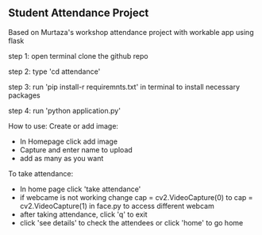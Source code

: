 ## Student Attendance Project


Based on Murtaza's workshop attendance project with workable app using flask

step 1:
open terminal
clone the github repo

step 2:
type 'cd attendance'

step 3:
run 'pip install-r requiremnts.txt' in terminal to install necessary packages

step 4:
run  'python application.py'


How to use:
Create or add image:
 * In Homepage click add image
 * Capture and enter name to upload
 * add as many as you want

To take attendance:
 * In home page click 'take attendance'
 * if webcame is not working change cap = cv2.VideoCapture(0) to cap = cv2.VideoCapture(1) in face.py to access different webcam
 * after taking attendance, click 'q' to exit
 * click 'see details' to check the attendees or click 'home' to go home
 

